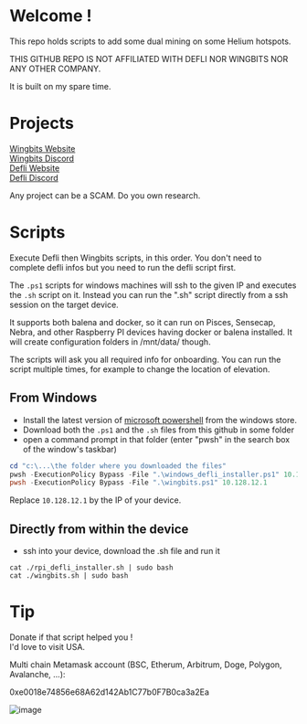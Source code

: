 # Welcome !

This repo holds scripts to add some dual mining on some Helium hotspots.

THIS GITHUB REPO IS NOT AFFILIATED WITH DEFLI NOR WINGBITS NOR ANY OTHER COMPANY.

It is built on my spare time.

# Projects

[Wingbits Website](https://wingbits.com/)  
[Wingbits Discord](https://discord.com/invite/ZmpRW73qRH)  
[Defli Website](https://defli.network/)  
[Defli Discord](https://discord.gg/PpKMhCmewy)

Any project can be a SCAM. Do you own research.

# Scripts

Execute Defli then Wingbits scripts, in this order. You don't need to complete defli infos but you need to run the defli script first.

The `.ps1` scripts for windows machines will ssh to the given IP and executes the `.sh` script on it.  Instead you can run the ".sh" script directly from a ssh session on the target device.

It supports both balena and docker, so it can run on Pisces, Sensecap, Nebra, and other Raspberry PI devices having docker or balena installed. It will create configuration folders in /mnt/data/ though.

The scripts will ask you all required info for onboarding. You can run the script multiple times, for example to change the location of elevation.

## From Windows
- Install the latest version of [microsoft powershell](https://www.microsoft.com/store/productId/9MZ1SNWT0N5D) from the windows store.
- Download both the `.ps1` and the `.sh` files from this github in some folder
- open a command prompt in that folder (enter "pwsh" in the search box of the window's taskbar)
```powershell
cd "c:\...\the folder where you downloaded the files"
pwsh -ExecutionPolicy Bypass -File ".\windows_defli_installer.ps1" 10.128.12.1
pwsh -ExecutionPolicy Bypass -File ".\wingbits.ps1" 10.128.12.1
```
Replace `10.128.12.1` by the IP of your device.

## Directly from within the device
- ssh into your device, download the .sh file and run it
```shell
cat ./rpi_defli_installer.sh | sudo bash
cat ./wingbits.sh | sudo bash
```

# Tip

Donate if that script helped you !  
I'd love to visit USA.

Multi chain Metamask account (BSC, Etherum, Arbitrum, Doge, Polygon, Avalanche, ...):

0xe0018e74856e68A62d142Ab1C77b0F7B0ca3a2Ea

![image](https://github.com/softlion/defli/assets/190756/9d4f1589-5f7f-46f4-ae0d-1190d2e22762)
